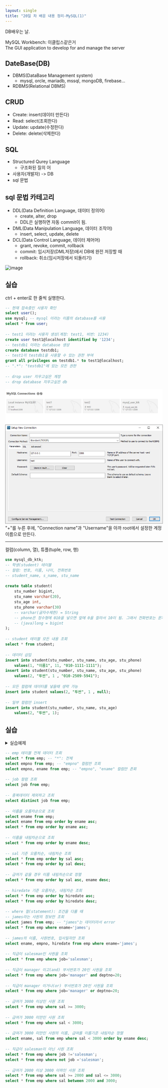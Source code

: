 ```yaml
---
layout: single
title: "20일 차 배운 내용 정리-MySQL(1)"
---
```

DB배우는 날.

MySQL Workbench: 이클립스같은거\
The GUI application to develop for and manage the server

## DateBase(DB)

- DBMS(DataBase Management system)
  - mysql, orcle, mariadb, mssql, mongoDB, firebase...
- RDBMS(Relational DBMS)

## CRUD

- Create: insert(데이터 만든다)
- Read: select(조회한다)
- Update: update(수정한다)
- Delete: delete(삭제한다)

## SQL

- Structured Qurey Language
  - 구조화된 질의 어
- 사용자(개발자) -> DB
- sql 문법

## sql 문법 카테고리

- DDL(Data Definition Language, 데이터 정의어)
  - create, alter, drop
  - DDL은 실행하면 자동 commit이 됨.
- DML(Data Manipulation Language, 데이터 조작어)
  - insert, select, update, delete
- DCL(Data Control Language, 데이터 제어어)
  - grant, revoke, commit, rollback
  - commit: 임시저장(DML저장)에서 DB에 완전 저장할 때
  - rollback: 취소(임시저장에서 되돌리기)


![image](https://user-images.githubusercontent.com/101805304/163300134-b21dd88a-73ff-45a5-949a-0627ca620fef.png)

## 실습

ctrl + enter로 한 줄씩 실행한다.

```sql
-- 현재 접속중인 사용자 확인
select user();
use mysql; -- mysql 이라는 이름의 database를 사용
select * from user;

-- test1 이라는 사용자 생성(계정: test1, 비번: 1234)
create user test1@localhost identified by '1234';
-- testdb1 이라는 database 생성
create database testdb1;
-- test1이 testdb1을 사용할 수 있는 권한 부여
grant all privileges on testdb1.* to test1@localhost;
-- ".*": "testdb1"에 있는 모든 권한

-- drop user 지우고싶은 계정
-- drop database 지우고싶은 db
```

<img src="../assets/images/2022-04-14 113125.png">
<img src="../assets/images/2022-04-14 113134.png">
"+"를 누른 후에, "Connection name"과 "Username"을 아까 root에서 설정한 계정 이름으로 만든다.

---

컬럼(column, 열), 튜플(tuple, row, 행)

```sql
use mysql_db_ktk;
-- 학생(student) 테이블
-- 컬럼: 번호, 이름, 나이, 전화번호
-- student_name, s_name, stu_name

create table student(
    stu_number bigint,
    stu_name varchar(20),
    stu_age int,
    stu_phone varchar(30)
    -- varchar(글자수제한) = String
    -- phone은 정수형에 010을 넣으면 앞에 0을 잘라서 10이 됨. 그래서 전화번호는 문자형으로 함.
    -- (java)long = bigint
);

-- student 테이블 모든 내용 조회
select * from student;

-- 데이터 삽입
insert into student(stu_number, stu_name, stu_age, stu_phone)
	values(1, "이름1", 11, "010-1111-1111");
insert into student(stu_number, stu_name, stu_age, stu_phone)
	values(2, "투싼", 1 , "010-2509-5941");

-- 모든 컬럼에 데이터를 넣을때 생략 가능
insert into student values(2, "투싼", 1 , null);

-- 일부 컬럼만 insert
insert into student(stu_number, stu_name, stu_age)
	values(2, "투싼", 1);
```

## 실습

<details>
<summary>실습예제</summary>
<div markdown ="1">

```sql
drop table dept;
drop table emp;
drop table bonus;
drop table salgrade;

CREATE TABLE dept (
    deptno INT,
    dname VARCHAR(14),
    loc VARCHAR(13)
);


CREATE TABLE emp (
    empno INT,
    ename VARCHAR(10),
    job VARCHAR(9),
    mgr INT,
    hiredate DATE,
    sal INT,
    comm INT,
    deptno INT
);


CREATE TABLE bonus (
    ename VARCHAR(10),
    job VARCHAR(9),
    sal INT,
    comm INT
);


CREATE TABLE salgrade (
    grade INT,
    losal INT,
    hisal INT
);
    

INSERT INTO DEPT VALUES	(10,'ACCOUNTING','NEW YORK');
INSERT INTO DEPT VALUES (20,'RESEARCH','DALLAS');
INSERT INTO DEPT VALUES (30,'SALES','CHICAGO');
INSERT INTO DEPT VALUES	(40,'OPERATIONS','BOSTON');    

INSERT INTO EMP VALUES (7369,'SMITH','CLERK',7902, str_to_date('17-12-1980','%d-%m-%Y'),800,NULL,20);
INSERT INTO EMP VALUES (7499,'ALLEN','SALESMAN',7698,str_to_date('20-2-1981','%d-%m-%Y'),1600,300,30);
INSERT INTO EMP VALUES (7521,'WARD','SALESMAN',7698,str_to_date('22-2-1981','%d-%m-%Y'),1250,500,30);
INSERT INTO EMP VALUES (7566,'JONES','MANAGER',7839,str_to_date('2-4-1981','%d-%m-%Y'),2975,NULL,20);
INSERT INTO EMP VALUES (7654,'MARTIN','SALESMAN',7698,str_to_date('28-9-1981','%d-%m-%Y'),1250,1400,30);
INSERT INTO EMP VALUES (7698,'BLAKE','MANAGER',7839,str_to_date('1-5-1981','%d-%m-%Y'),2850,NULL,30);
INSERT INTO EMP VALUES (7782,'CLARK','MANAGER',7839,str_to_date('9-6-1981','%d-%m-%Y'),2450,NULL,10);
INSERT INTO EMP VALUES (7788,'SCOTT','ANALYST',7566,str_to_date('13-7-87','%d-%m-%Y'),3000,NULL,20);
INSERT INTO EMP VALUES (7839,'KING','PRESIDENT',NULL,str_to_date('17-11-1981','%d-%m-%Y'),5000,NULL,10);
INSERT INTO EMP VALUES (7844,'TURNER','SALESMAN',7698,str_to_date('8-9-1981','%d-%m-%Y'),1500,0,30);
INSERT INTO EMP VALUES (7876,'ADAMS','CLERK',7788,str_to_date('13-7-87','%d-%m-%Y'),1100,NULL,20);
INSERT INTO EMP VALUES (7900,'JAMES','CLERK',7698,str_to_date('3-12-1981','%d-%m-%Y'),950,NULL,30);
INSERT INTO EMP VALUES (7902,'FORD','ANALYST',7566,str_to_date('3-12-1981','%d-%m-%Y'),3000,NULL,20);
INSERT INTO EMP VALUES (7934,'MILLER','CLERK',7782,str_to_date('23-1-1982','%d-%m-%Y'),1300,NULL,10);
		 
INSERT INTO SALGRADE VALUES (1,700,1200);
INSERT INTO SALGRADE VALUES (2,1201,1400);
INSERT INTO SALGRADE VALUES (3,1401,2000);
INSERT INTO SALGRADE VALUES (4,2001,3000);
INSERT INTO SALGRADE VALUES (5,3001,9999);
    
select * from emp;
select * from bonus;
select * from salgrade;
select * from dept;
```

</div>
</details>

```sql
-- emp 테이블 전체 데이터 조회
select * from emp; -- "*": 전체
select empno from emp; -- "empno" 컬럼만 조회
select empno, ename from emp; -- "empno", "ename" 컬럼만 존회

-- job 컬럼 조회
select job from emp;

-- 중복데이터 제외하고 조회
select distinct job from emp;

-- 이름을 오름차순으로 조회
select ename from emp;
select ename from emp order by ename asc;
select * from emp order by ename asc;

-- 이름을 내림차순으로 조회 
select * from emp order by ename desc;

-- sal 기준 오름차순, 내림차순 조회
select * from emp order by sal asc;
select * from emp order by sal desc;

-- 급여가 같을 경우 이름 내림차순으로 정렬
select * from emp order by sal asc, ename desc;

-- hiredate 기준 오름차순, 내림차순 조회
select * from emp order by hiredate asc;
select * from emp order by hiredate desc;

-- where 절(statement): 조건을 다룰 때
-- james라는 사원의 정보만 조회
select james from emp; -- "james"는 데이터라서 error
select * from emp where ename='james';

-- james의 이름, 사원번호, 입사일자만 조회
select ename, empno, hiredate from emp where ename='james';

-- 직급이 salesman인 사원을 조회
select * from emp where job='salesman';

-- 직급이 manager 이고(and) 부서번호가 20인 사원을 조회
select * from emp where job='manager' and deptno=20;

-- 직급이 manager 이거나(or) 부서번호가 20인 사원을 조회
select * from emp where job='manager' or deptno=20;

-- 급여가 3000 이상인 사원 조회
select * from emp where sal >= 3000;

-- 급여가 3000 미만인 사원 조회
select * from emp where sal < 3000;

-- 급여가 3000 미만인 사원의 이름, 급여를 이름기준 내림차순 정렬
select ename, sal from emp where sal < 3000 order by ename desc;

-- 직급이 salesman이 아닌 사원 조회
select * from emp where job !='salesman';
select * from emp where not job ='salesman';

-- 급여가 2000 이상 3000 이하인 사원 조회
select * from emp where sal >= 2000 and sal <= 3000;
select * from emp where sal between 2000 and 3000;
```
